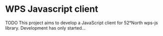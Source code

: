 # WPS Javascript client

TODO 
This project aims to develop a JavaScript client for 52°North wps-js library.
Development has only started...

